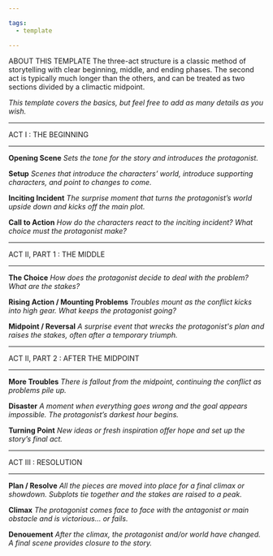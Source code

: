 ```yaml
---

tags: 
  - template

---
```

ABOUT THIS TEMPLATE
The three-act structure is a classic method of storytelling with clear beginning, middle, and ending phases. The second act is typically much longer than the others, and can be treated as two sections divided by a climactic midpoint.

_This template covers the basics, but feel free to add as many details as you wish._

* * *

ACT I : THE BEGINNING

* * *

**Opening Scene**
_Sets the tone for the story and introduces the protagonist._

**Setup**
_Scenes that introduce the characters’ world, introduce supporting characters, and point to changes to come._

**Inciting Incident**
_The surprise moment that turns the protagonist’s world upside down and kicks off the main plot._

**Call to Action**
_How do the characters react to the inciting incident? What choice must the protagonist make?_

* * *

ACT II, PART 1 : THE MIDDLE

* * *

**The Choice**
_How does the protagonist decide to deal with the problem? What are the stakes?_

**Rising Action / Mounting Problems**
_Troubles mount as the conflict kicks into high gear. What keeps the protagonist going?_

**Midpoint / Reversal**
_A surprise event that wrecks the protagonist's plan and raises the stakes, often after a temporary triumph._

* * *

ACT II, PART 2 : AFTER THE MIDPOINT

* * *

**More Troubles**
_There is fallout from the midpoint, continuing the conflict as problems pile up._

**Disaster**
_A moment when everything goes wrong and the goal appears impossible. The protagonist’s darkest hour begins._

**Turning Point**
_New ideas or fresh inspiration offer hope and set up the story’s final act._

* * *

ACT III : RESOLUTION

* * *

**Plan / Resolve**
_All the pieces are moved into place for a final climax or showdown. Subplots tie together and the stakes are raised to a peak._

**Climax**
_The protagonist comes face to face with the antagonist or main obstacle and is victorious… or fails._

**Denouement**
_After the climax, the protagonist and/or world have changed. A final scene provides closure to the story._
